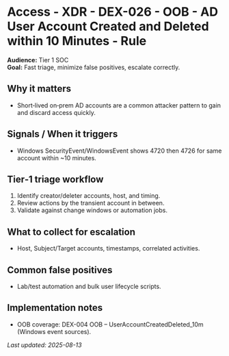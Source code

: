 # Access - XDR - DEX-026 - OOB - AD User Account Created and Deleted within 10 Minutes - Rule

**Audience:** Tier 1 SOC  
**Goal:** Fast triage, minimize false positives, escalate correctly.

## Why it matters
- Short‑lived on‑prem AD accounts are a common attacker pattern to gain and discard access quickly.

## Signals / When it triggers
- Windows SecurityEvent/WindowsEvent shows 4720 then 4726 for same account within ~10 minutes.

## Tier‑1 triage workflow
1. Identify creator/deleter accounts, host, and timing.
2. Review actions by the transient account in between.
3. Validate against change windows or automation jobs.

## What to collect for escalation
- Host, Subject/Target accounts, timestamps, correlated activities.

## Common false positives
- Lab/test automation and bulk user lifecycle scripts.

## Implementation notes
- OOB coverage: DEX-004 OOB – UserAccountCreatedDeleted_10m (Windows event sources).

_Last updated: 2025-08-13_

